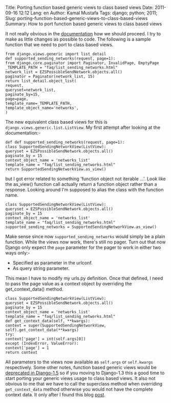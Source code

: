 Title: Porting function based generic views to class based views
Date: 2011-09-16 12:12
Lang: en
Author: Kamal Mustafa
Tags: django; python; 2011;
Slug: porting-function-based-generic-views-to-class-based-views
Summary: How to port function based generic views to class based views

It not really obvious in the
[documentation](https://docs.djangoproject.com/en/1.3/ref/class-based-views/)
how we should proceed. I try to make as little changes as possible to
code. The following is a sample function that we need to port to class
based views.

    from django.views.generic import list_detail
    def supported_sending_networks(request, page=1):
    from django.core.paginator import Paginator, InvalidPage, EmptyPage
    _TEMPLATE_PATH = "faq/list_sending_networks.html"
    network_list = EZSPossibleSendNetwork.objects.all()
    paginator = Paginator(network_list, 15)
    return list_detail.object_list(
    request,
    queryset=network_list,
    paginate_by=15,
    page=page,
    template_name=_TEMPLATE_PATH,
    template_object_name='networks',
    )

The new equivalent class based views for this is
`django.views.generic.list.ListView`. My first attempt after looking at
the documentation:-

    def def supported_sending_networks(request, page=1):
    class SupportedSendingNetworkView(ListView):
    queryset = EZSPossibleSendNetwork.objects.all()
    paginate_by = 15
    context_object_name = 'networks_list'
    template_name = "faq/list_sending_networks.html"
    return SupportedSendingNetworkView.as_view()

but I got error related to something 'function object not iterable ...'.
Look like the as\_view() function call actually return a function object
rather than a response. Looking around I'm supposed to alias the class
with the function name.

    class SupportedSendingNetworkView(ListView):
    queryset = EZSPossibleSendNetwork.objects.all()
    paginate_by = 15
    context_object_name = 'networks_list'
    template_name = "faq/list_sending_networks.html"
    supported_sending_networks = SupportedSendingNetworkView.as_view()

Make sense since now `supported_sending_networks` would simply be a
plain function. While the views now work, there's still no pager. Turn
out that now Django only expect the `page` parameter for the pager to
work in either two ways only:-

-   Specified as parameter in the urlconf.
-   As query string parameter.

This mean I have to modify my urls.py definition. Once that defined, I
need to pass the page value as a context object by overriding the
get\_context\_data() method.

    class SupportedSendingNetworkView(ListView):
    queryset = EZSPossibleSendNetwork.objects.all()
    paginate_by = 15
    context_object_name = 'networks_list'
    template_name = "faq/list_sending_networks.html"
    def get_context_data(self, **kwargs):
    context = super(SupportedSendingNetworkView, self).get_context_data(**kwargs)
    try:
    context['page'] = int(self.args[0])
    except (IndexError, ValueError):
    context['page'] = 1
    return context

All parameters to the views now available as `self.args` or
`self.kwargs` respectively. Some other notes, function based generic
views would be [deprecated in
Django-1.5](https://docs.djangoproject.com/en/dev/internals/deprecation/)
so if you moving to Django-1.3 this a good time to start porting your
generic views usage to class based views. It also not obvious to me that
we have to call the superclass method when overriding `get_context_data`
method otherwise you would not have the complete context data. It only
after I found this blog [post](http://blog.oscarcp.com/?p=182).
